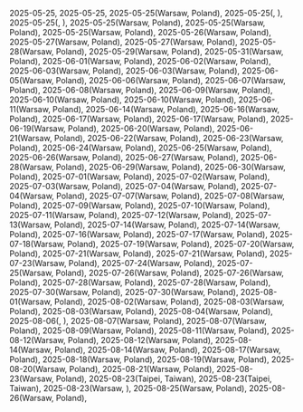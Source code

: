 2025-05-25,
2025-05-25,
2025-05-25(Warsaw, Poland),
2025-05-25(, ),
2025-05-25(, ),
2025-05-25(Warsaw, Poland),
2025-05-25(Warsaw, Poland),
2025-05-25(Warsaw, Poland),
2025-05-26(Warsaw, Poland),
2025-05-27(Warsaw, Poland),
2025-05-27(Warsaw, Poland),
2025-05-28(Warsaw, Poland),
2025-05-29(Warsaw, Poland),
2025-05-31(Warsaw, Poland),
2025-06-01(Warsaw, Poland),
2025-06-02(Warsaw, Poland),
2025-06-03(Warsaw, Poland),
2025-06-03(Warsaw, Poland),
2025-06-05(Warsaw, Poland),
2025-06-06(Warsaw, Poland),
2025-06-07(Warsaw, Poland),
2025-06-08(Warsaw, Poland),
2025-06-09(Warsaw, Poland),
2025-06-10(Warsaw, Poland),
2025-06-10(Warsaw, Poland),
2025-06-11(Warsaw, Poland),
2025-06-14(Warsaw, Poland),
2025-06-16(Warsaw, Poland),
2025-06-17(Warsaw, Poland),
2025-06-17(Warsaw, Poland),
2025-06-19(Warsaw, Poland),
2025-06-20(Warsaw, Poland),
2025-06-21(Warsaw, Poland),
2025-06-22(Warsaw, Poland),
2025-06-23(Warsaw, Poland),
2025-06-24(Warsaw, Poland),
2025-06-25(Warsaw, Poland),
2025-06-26(Warsaw, Poland),
2025-06-27(Warsaw, Poland),
2025-06-28(Warsaw, Poland),
2025-06-29(Warsaw, Poland),
2025-06-30(Warsaw, Poland),
2025-07-01(Warsaw, Poland),
2025-07-02(Warsaw, Poland),
2025-07-03(Warsaw, Poland),
2025-07-04(Warsaw, Poland),
2025-07-04(Warsaw, Poland),
2025-07-07(Warsaw, Poland),
2025-07-08(Warsaw, Poland),
2025-07-09(Warsaw, Poland),
2025-07-10(Warsaw, Poland),
2025-07-11(Warsaw, Poland),
2025-07-12(Warsaw, Poland),
2025-07-13(Warsaw, Poland),
2025-07-14(Warsaw, Poland),
2025-07-14(Warsaw, Poland),
2025-07-16(Warsaw, Poland),
2025-07-17(Warsaw, Poland),
2025-07-18(Warsaw, Poland),
2025-07-19(Warsaw, Poland),
2025-07-20(Warsaw, Poland),
2025-07-21(Warsaw, Poland),
2025-07-21(Warsaw, Poland),
2025-07-23(Warsaw, Poland),
2025-07-24(Warsaw, Poland),
2025-07-25(Warsaw, Poland),
2025-07-26(Warsaw, Poland),
2025-07-26(Warsaw, Poland),
2025-07-28(Warsaw, Poland),
2025-07-28(Warsaw, Poland),
2025-07-30(Warsaw, Poland),
2025-07-30(Warsaw, Poland),
2025-08-01(Warsaw, Poland),
2025-08-02(Warsaw, Poland),
2025-08-03(Warsaw, Poland),
2025-08-03(Warsaw, Poland),
2025-08-04(Warsaw, Poland),
2025-08-06(, ),
2025-08-07(Warsaw, Poland),
2025-08-07(Warsaw, Poland),
2025-08-09(Warsaw, Poland),
2025-08-11(Warsaw, Poland),
2025-08-12(Warsaw, Poland),
2025-08-12(Warsaw, Poland),
2025-08-14(Warsaw, Poland),
2025-08-14(Warsaw, Poland),
2025-08-17(Warsaw, Poland),
2025-08-18(Warsaw, Poland),
2025-08-19(Warsaw, Poland),
2025-08-20(Warsaw, Poland),
2025-08-21(Warsaw, Poland),
2025-08-23(Warsaw, Poland),
2025-08-23(Taipei, Taiwan),
2025-08-23(Taipei, Taiwan),
2025-08-23(Warsaw, ),
2025-08-25(Warsaw, Poland),
2025-08-26(Warsaw, Poland),
